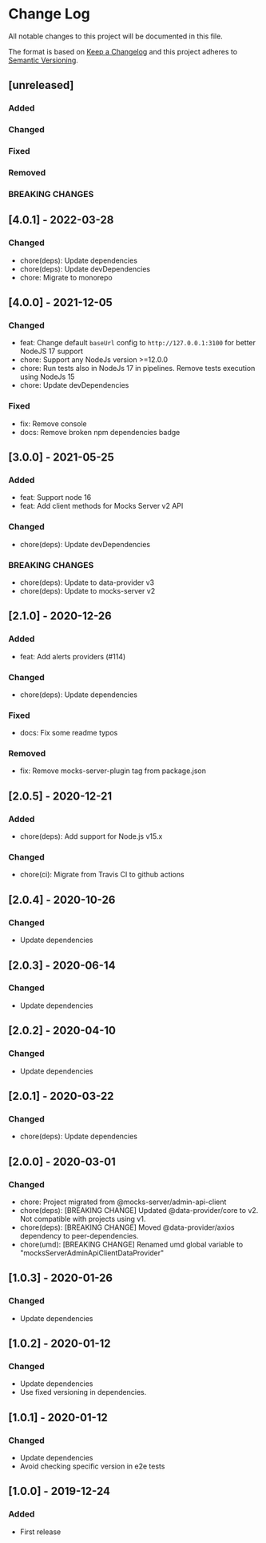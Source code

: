 # Change Log
All notable changes to this project will be documented in this file.

The format is based on [Keep a Changelog](http://keepachangelog.com/)
and this project adheres to [Semantic Versioning](http://semver.org/).

## [unreleased]
### Added
### Changed
### Fixed
### Removed
### BREAKING CHANGES

## [4.0.1] - 2022-03-28

### Changed
- chore(deps): Update dependencies
- chore(deps): Update devDependencies
- chore: Migrate to monorepo

## [4.0.0] - 2021-12-05

### Changed
- feat: Change default `baseUrl` config to `http://127.0.0.1:3100` for better NodeJS 17 support
- chore: Support any NodeJs version >=12.0.0
- chore: Run tests also in NodeJs 17 in pipelines. Remove tests execution using NodeJs 15
- chore: Update devDependencies

### Fixed
- fix: Remove console
- docs: Remove broken npm dependencies badge

## [3.0.0] - 2021-05-25

### Added
- feat: Support node 16
- feat: Add client methods for Mocks Server v2 API

### Changed
- chore(deps): Update devDependencies

### BREAKING CHANGES
- chore(deps): Update to data-provider v3
- chore(deps): Update to mocks-server v2

## [2.1.0] - 2020-12-26

### Added
- feat: Add alerts providers (#114)

### Changed
- chore(deps): Update dependencies

### Fixed
- docs: Fix some readme typos

### Removed
- fix: Remove mocks-server-plugin tag from package.json

## [2.0.5] - 2020-12-21

### Added
- chore(deps): Add support for Node.js v15.x

### Changed
- chore(ci): Migrate from Travis CI to github actions

## [2.0.4] - 2020-10-26
### Changed
- Update dependencies

## [2.0.3] - 2020-06-14
### Changed
- Update dependencies

## [2.0.2] - 2020-04-10
### Changed
- Update dependencies

## [2.0.1] - 2020-03-22
### Changed
- chore(deps): Update dependencies

## [2.0.0] - 2020-03-01
### Changed
- chore: Project migrated from @mocks-server/admin-api-client
- chore(deps): [BREAKING CHANGE] Updated @data-provider/core to v2. Not compatible with projects using v1.
- chore(deps): [BREAKING CHANGE] Moved @data-provider/axios dependency to peer-dependencies.
- chore(umd): [BREAKING CHANGE] Renamed umd global variable to "mocksServerAdminApiClientDataProvider"

## [1.0.3] - 2020-01-26
### Changed
- Update dependencies

## [1.0.2] - 2020-01-12
### Changed
- Update dependencies
- Use fixed versioning in dependencies.

## [1.0.1] - 2020-01-12
### Changed
- Update dependencies
- Avoid checking specific version in e2e tests

## [1.0.0] - 2019-12-24
### Added
- First release
